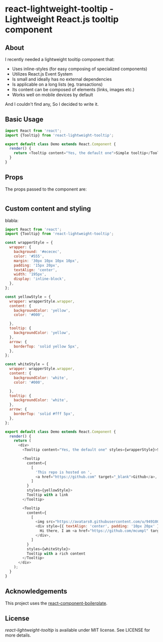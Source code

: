 # react-lightweight-tooltip - Lightweight React.js tooltip component

## About
I recently needed a lightweight tooltip component that:

* Uses inline-styles (for easy composing of specialized components)
* Utilizes React.js Event System
* Is small and ideally has no external dependencies
* Is applicable on a long lists (eg. transactions)
* Its content can be composed of elements (links, images etc.)
* Works well on mobile devices by default

And I couldn't find any, So I decided to write it.

## Basic Usage

```js
import React from 'react';
import {Tooltip} from 'react-lightweight-tooltip';

export default class Demo extends React.Component {
  render() {
    return <Tooltip content="Yes, the default one">Simple tooltip</Tooltip>;
  }
}
```

## Props
The props passed to the component are:
```js

```
## Custom content and styling 
blabla:
```js
import React from 'react';
import {Tooltip} from 'react-lightweight-tooltip';

const wrapperStyle = {
  wrapper: {
    background: '#ececec',
    color: '#555',
    margin: '30px 10px 10px 10px',
    padding: '15px 20px',
    textAlign: 'center',
    width: '195px',
    display: 'inline-block',
  },
};

const yellowStyle = {
  wrapper: wrapperStyle.wrapper,
  content: {
    backgroundColor: 'yellow',
    color: '#000',

  },
  tooltip: {
    backgroundColor: 'yellow',
  },
  arrow: {
    borderTop: 'solid yellow 5px',
  },
};

const whiteStyle = {
  wrapper: wrapperStyle.wrapper,
  content: {
    backgroundColor: 'white',
    color: '#000',

  },
  tooltip: {
    backgroundColor: 'white',
  },
  arrow: {
    borderTop: 'solid #fff 5px',
  },
};

export default class Demo extends React.Component {
  render() {
    return (
      <div>
        <Tooltip content="Yes, the default one" styles={wrapperStyle}>Simple tooltip</Tooltip>

        <Tooltip
          content={
            [
              'This repo is hosted on ',
              <a href="https://github.com" target="_blank">Github</a>,
            ]
          }
          styles={yellowStyle}>
          Tooltip with a link
        </Tooltip>

        <Tooltip
          content={
            [
              <img src="https://avatars0.githubusercontent.com/u/9491005" style={{ width: '100px', borderRadius: '50%' }} />,
              <div style={{ textAlign: 'center', padding: '10px 20px' }}>
                Hi there, I am <a href="https://github.com/mcumpl" target="_blank">Michal</a> and I love corrida de toros! <em>Not...</em>
              </div>,
            ]
          }
          styles={whiteStyle}>
          Tooltip with a rich content
        </Tooltip>
      </div>
    );
  }
}
```

## Acknowledgements

This project uses the [react-component-boilerplate](https://github.com/survivejs/react-component-boilerplate).

## License

*react-lightweight-tooltip* is available under MIT license. See LICENSE for more details.
